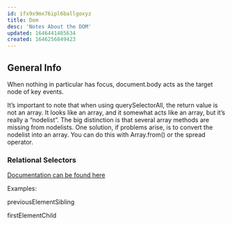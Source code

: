 ```yaml
---
id: ifx9x9mx76ipl6ballgoxyz
title: Dom
desc: 'Notes About the DOM'
updated: 1646441485634
created: 1646256849423
---
```

## General Info

When nothing in particular has focus, document.body acts as the target node of key events.

It’s important to note that when using querySelectorAll, the return value is not an array. It looks like an array, and it somewhat acts like an array, but it’s really a “nodelist”. The big distinction is that several array methods are missing from nodelists. One solution, if problems arise, is to convert the nodelist into an array. You can do this with Array.from() or the spread operator.

### Relational Selectors

[Documentation can be found here](https://developer.mozilla.org/en-US/docs/Web/API/Element)

Examples:

previousElementSibling

firstElementChild
